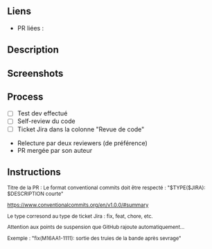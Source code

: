 <!-- Retirer les sections qui ne s'appliquent pas -->
## Liens
- PR liées :

## Description


## Screenshots 


## Process
- [ ] Test dev effectué
- [ ] Self-review du code
- [ ] Ticket Jira dans la colonne "Revue de code"
- Relecture par deux reviewers (de préférence)
- PR mergée par son auteur

## Instructions
<sub>
Titre de la PR :
Le format conventional commits doit être respecté : "$TYPE($JIRA): $DESCRIPTION courte"

https://www.conventionalcommits.org/en/v1.0.0/#summary
      
Le type corresond au type de ticket Jira : fix, feat, chore, etc.
      
Attention aux points de suspension que GitHub rajoute automatiquement...
      
Exemple : "fix(M16AA1-1111): sortie des truies de la bande après sevrage"
</sub>
